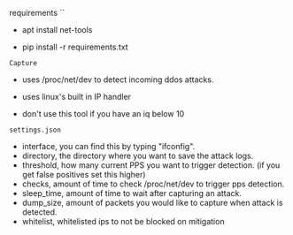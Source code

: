 
requirements
``

- apt install net-tools

- pip install -r requirements.txt

``
Capture
``
- uses /proc/net/dev to detect incoming ddos attacks.

- uses linux's built in IP handler

- don't use this tool if you have an iq below 10


``
settings.json
``
- interface, you can find this by typing "ifconfig".
- directory, the directory where you want to save the attack logs.
- threshold, how many current PPS you want to trigger detection. (if you get false positives set this higher)
- checks, amount of time to check /proc/net/dev to trigger pps detection.
- sleep_time, amount of time to wait after capturing an attack.
- dump_size, amount of packets you would like to capture when attack is detected.
- whitelist, whitelisted ips to not be blocked on mitigation
